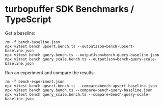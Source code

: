 # turbopuffer SDK Benchmarks / TypeScript

Get a baseline:

```
rm -f bench-baseline.json
npx vitest bench upsert.bench.ts --outputJson=bench-upsert-baseline.json
npx vitest bench query.bench.ts --outputJson=bench-query-baseline.json
npx vitest bench query_scale.bench.ts --outputJson=bench-query-scale-baseline.json
```

Run an experiment and compare the results:

```
rm -f bench-experiment.json
npx vitest bench upsert.bench.ts --compare=bench-upsert-baseline.json
npx vitest bench query.bench.ts --compare=bench-query-baseline.json
npx vitest bench query_scale.bench.ts --compare=bench-query-scale-baseline.json
```
